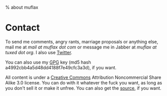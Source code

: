 % about muflax

Contact
=======

To send me comments, angry rants, marriage proposals or anything else, mail me
at *mail at muflax dot com* or message me in Jabber at *muflax at tuxed dot
org*. I also use [Twitter].

You can also use my [GPG] key (md5 hash a4992cbb4a5d48dd4188f7e49cfc3a3d), if
you want.

All content is under a [Creative Commons] Attribution Noncommercial Share Alike
3.0 license. You can do with it whatever the fuck you want, as long as you don't
sell it or make it unfree. You can also get the [source], if you want.

[source]: http://github.com/muflax/muflax.com
[Creative Commons]: http://creativecommons.org/licenses/by-nc-sa/3.0/de
[GPG]: muflax.asc          
[Twitter]: http://twitter.com/muflax
